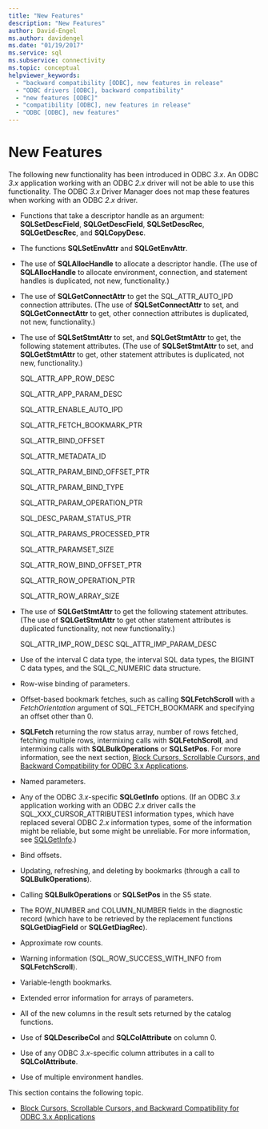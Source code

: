 ```yaml
---
title: "New Features"
description: "New Features"
author: David-Engel
ms.author: davidengel
ms.date: "01/19/2017"
ms.service: sql
ms.subservice: connectivity
ms.topic: conceptual
helpviewer_keywords:
  - "backward compatibility [ODBC], new features in release"
  - "ODBC drivers [ODBC], backward compatibility"
  - "new features [ODBC]"
  - "compatibility [ODBC], new features in release"
  - "ODBC [ODBC], new features"
---
```

# New Features
The following new functionality has been introduced in ODBC *3.x*. An ODBC *3.x* application working with an ODBC *2.x* driver will not be able to use this functionality. The ODBC *3.x* Driver Manager does not map these features when working with an ODBC *2.x* driver.  
  
-   Functions that take a descriptor handle as an argument: **SQLSetDescField**, **SQLGetDescField**, **SQLSetDescRec**, **SQLGetDescRec**, and **SQLCopyDesc**.  
  
-   The functions **SQLSetEnvAttr** and **SQLGetEnvAttr**.  
  
-   The use of **SQLAllocHandle** to allocate a descriptor handle. (The use of **SQLAllocHandle** to allocate environment, connection, and statement handles is duplicated, not new, functionality.)  
  
-   The use of **SQLGetConnectAttr** to get the SQL_ATTR_AUTO_IPD connection attributes. (The use of **SQLSetConnectAttr** to set, and **SQLGetConnectAttr** to get, other connection attributes is duplicated, not new, functionality.)  
  
-   The use of **SQLSetStmtAttr** to set, and **SQLGetStmtAttr** to get, the following statement attributes. (The use of **SQLSetStmtAttr** to set, and **SQLGetStmtAttr** to get, other statement attributes is duplicated, not new, functionality.)  
  
     SQL_ATTR_APP_ROW_DESC  
  
     SQL_ATTR_APP_PARAM_DESC  
  
     SQL_ATTR_ENABLE_AUTO_IPD  
  
     SQL_ATTR_FETCH_BOOKMARK_PTR  
  
     SQL_ATTR_BIND_OFFSET  
  
     SQL_ATTR_METADATA_ID  
  
     SQL_ATTR_PARAM_BIND_OFFSET_PTR  
  
     SQL_ATTR_PARAM_BIND_TYPE  
  
     SQL_ATTR_PARAM_OPERATION_PTR  
  
     SQL_DESC_PARAM_STATUS_PTR  
  
     SQL_ATTR_PARAMS_PROCESSED_PTR  
  
     SQL_ATTR_PARAMSET_SIZE  
  
     SQL_ATTR_ROW_BIND_OFFSET_PTR  
  
     SQL_ATTR_ROW_OPERATION_PTR  
  
     SQL_ATTR_ROW_ARRAY_SIZE  
  
-   The use of **SQLGetStmtAttr** to get the following statement attributes. (The use of **SQLGetStmtAttr** to get other statement attributes is duplicated functionality, not new functionality.)  
  
     SQL_ATTR_IMP_ROW_DESC SQL_ATTR_IMP_PARAM_DESC  
  
-   Use of the interval C data type, the interval SQL data types, the BIGINT C data types, and the SQL_C_NUMERIC data structure.  
  
-   Row-wise binding of parameters.  
  
-   Offset-based bookmark fetches, such as calling **SQLFetchScroll** with a *FetchOrientation* argument of SQL_FETCH_BOOKMARK and specifying an offset other than 0.  
  
-   **SQLFetch** returning the row status array, number of rows fetched, fetching multiple rows, intermixing calls with **SQLFetchScroll**, and intermixing calls with **SQLBulkOperations** or **SQLSetPos**. For more information, see the next section, [Block Cursors, Scrollable Cursors, and Backward Compatibility for ODBC 3.x Applications](../../../odbc/reference/develop-app/block-cursors-scrollable-backward-compatibility-odbc-3-x-applications.md).  
  
-   Named parameters.  
  
-   Any of the ODBC *3.x*-specific **SQLGetInfo** options. (If an ODBC *3.x* application working with an ODBC *2.x* driver calls the SQL_XXX_CURSOR_ATTRIBUTES1 information types, which have replaced several ODBC *2.x* information types, some of the information might be reliable, but some might be unreliable. For more information, see [SQLGetInfo](../../../odbc/reference/syntax/sqlgetinfo-function.md).)  
  
-   Bind offsets.  
  
-   Updating, refreshing, and deleting by bookmarks (through a call to **SQLBulkOperations**).  
  
-   Calling **SQLBulkOperations** or **SQLSetPos** in the S5 state.  
  
-   The ROW_NUMBER and COLUMN_NUMBER fields in the diagnostic record (which have to be retrieved by the replacement functions **SQLGetDiagField** or **SQLGetDiagRec**).  
  
-   Approximate row counts.  
  
-   Warning information (SQL_ROW_SUCCESS_WITH_INFO from **SQLFetchScroll**).  
  
-   Variable-length bookmarks.  
  
-   Extended error information for arrays of parameters.  
  
-   All of the new columns in the result sets returned by the catalog functions.  
  
-   Use of **SQLDescribeCol** and **SQLColAttribute** on column 0.  
  
-   Use of any ODBC *3.x*-specific column attributes in a call to **SQLColAttribute**.  
  
-   Use of multiple environment handles.  
  
 This section contains the following topic.  
  
-   [Block Cursors, Scrollable Cursors, and Backward Compatibility for ODBC 3.x Applications](../../../odbc/reference/develop-app/block-cursors-scrollable-backward-compatibility-odbc-3-x-applications.md)
